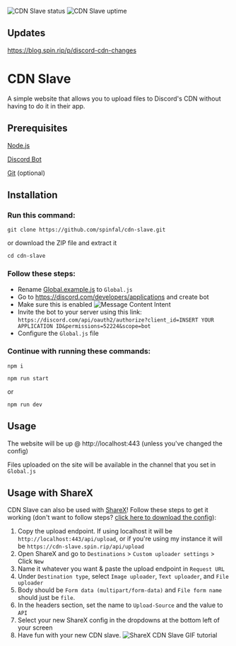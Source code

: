 ![CDN Slave status](https://status.spin.rip/api/badge/9/status?style=for-the-badge)
![CDN Slave uptime](https://status.spin.rip/api/badge/9/uptime/48?labelPrefix=CDN-Slave+&style=for-the-badge)

## Updates
https://blog.spin.rip/p/discord-cdn-changes

# CDN Slave
A simple website that allows you to upload files to Discord's CDN without having to do it in their app.

## Prerequisites
[Node.js](https://nodejs.org/)

[Discord Bot](https://discord.com/developers/applications)

[Git](https://git-scm.com/downloads) (optional)

## Installation
### Run this command:
```
git clone https://github.com/spinfal/cdn-slave.git
```
or download the ZIP file and extract it
```
cd cdn-slave
```
### Follow these steps:
- Rename [Global.example.js](Global.example.js) to `Global.js`
- Go to https://discord.com/developers/applications and create bot
- Make sure this is enabled
![Message Content Intent](https://cdn.spin.rip/r/8ee0777a-7e2c-41ab-a64d-b6ba8b9c8df6.png "Message Content Intent")
- Invite the bot to your server using this link: `https://discord.com/api/oauth2/authorize?client_id=INSERT YOUR APPLICATION ID&permissions=52224&scope=bot`
- Configure the `Global.js` file 

### Continue with running these commands:
```
npm i
```
```
npm run start
```
or 
```
npm run dev
```

## Usage
The website will be up @ http://localhost:443 (unless you've changed the config)

Files uploaded on the site will be available in the channel that you set in `Global.js`

## Usage with ShareX
CDN Slave can also be used with [ShareX](https://getsharex.com/)! Follow these steps to get it working (don't want to follow steps? [click here to download the config](https://cdn.spin.rip/r/CDN-Slave_(Discord_CDN).sxcu)):

1. Copy the upload endpoint. If using localhost it will be `http://localhost:443/api/upload`, or if you're using my instance it will be `https://cdn-slave.spin.rip/api/upload`
2. Open ShareX and go to `Destinations` > `Custom uploader settings` > Click `New`
3. Name it whatever you want & paste the upload endpoint in `Request URL`
4. Under `Destination type`, select `Image uploader`, `Text uploader`, and `File uploader`
5. Body should be `Form data (multipart/form-data)` and `File form name` should just be `file`.
6. In the headers section, set the name to `Upload-Source` and the value to `API`
7. Select your new ShareX config in the dropdowns at the bottom left of your screen
8. Have fun with your new CDN slave.
![ShareX CDN Slave GIF tutorial](https://cdn.spin.rip/r/ShareX_5685615049.gif)
